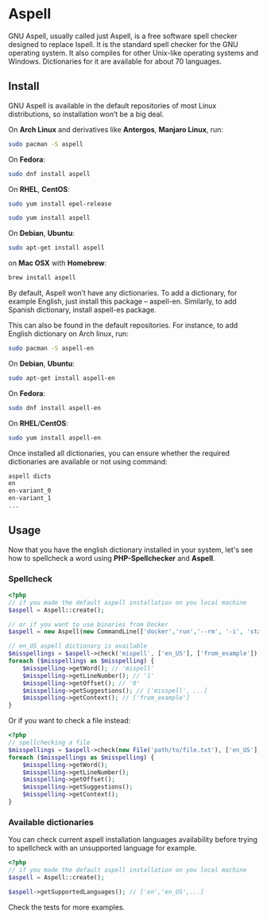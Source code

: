 # Aspell

GNU Aspell, usually called just Aspell, is a free software spell checker designed to replace Ispell. It is the standard spell checker for the GNU operating system. It also compiles for other Unix-like operating systems and Windows.
Dictionaries for it are available for about 70 languages.

## Install
GNU Aspell is available in the default repositories of most Linux distributions, so installation won’t be a big deal.

On **Arch Linux** and derivatives like **Antergos**, **Manjaro Linux**, run:

```sh
sudo pacman -S aspell
```
On **Fedora**:
```sh
sudo dnf install aspell
```
On **RHEL**, **CentOS**:
```sh
sudo yum install epel-release

sudo yum install aspell
```
On **Debian**, **Ubuntu**:
```sh
sudo apt-get install aspell
```

on **Mac OSX** with **Homebrew**:
```sh
brew install aspell
```
By default, Aspell won’t have any dictionaries. To add a dictionary, for example English, just install this package – aspell-en. Similarly, to add Spanish dictionary, install aspell-es package.

This can also be found in the default repositories. For instance, to add English dictionary on Arch linux, run:
```sh
sudo pacman -S aspell-en
```
On **Debian**, **Ubuntu**:
```sh
sudo apt-get install aspell-en
```
On **Fedora**:
```sh
sudo dnf install aspell-en
```
On **RHEL**/**CentOS**:
```sh
sudo yum install aspell-en
```

Once installed all dictionaries, you can ensure whether the required dictionaries are available or not using command:
```sh
aspell dicts
en
en-variant_0
en-variant_1
...
```
## Usage
Now that you have the english dictionary installed in your system, let's see how to spellcheck a word using **PHP-Spellchecker** and **Aspell**.

### Spellcheck
```php
<?php
// if you made the default aspell installation on you local machine
$aspell = Aspell::create();

// or if you want to use binaries from Docker
$aspell = new Aspell(new CommandLine(['docker','run','--rm', '-i', 'starefossen/aspell']);

// en_US aspell dictionary is available
$misspellings = $aspell->check('mispell', ['en_US'], ['from_example']);
foreach ($misspellings as $misspelling) {
    $misspelling->getWord(); // 'mispell'
    $misspelling->getLineNumber(); // '1'
    $misspelling->getOffset(); // '0'
    $misspelling->getSuggestions(); // ['misspell', ...]
    $misspelling->getContext(); // ['from_example']
}
```
Or if you want to check a file instead:
```php
<?php
// spellchecking a file
$misspellings = $aspell->check(new File('path/to/file.txt'), ['en_US'], ['from_file']);
foreach ($misspellings as $misspelling) {
    $misspelling->getWord();
    $misspelling->getLineNumber();
    $misspelling->getOffset();
    $misspelling->getSuggestions();
    $misspelling->getContext();
}
```

### Available dictionaries

You can check current aspell installation languages availability  before trying to spellcheck with an unsupported language for example.
```php
<?php
// if you made the default aspell installation on you local machine
$aspell = Aspell::create();

$aspell->getSupportedLanguages(); // ['en','en_US',...]
```

Check the tests for more examples.

